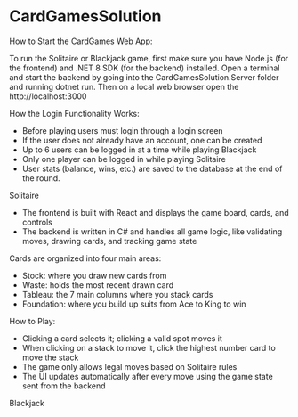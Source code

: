 # CardGamesSolution

How to Start the CardGames Web App:

To run the Solitaire or Blackjack game, first make sure you have Node.js (for the frontend) and .NET 8 SDK (for the backend) installed. Open a terminal and start the backend by going into the CardGamesSolution.Server folder and running dotnet run. Then on a local web browser open the http://localhost:3000

How the Login Functionality Works:

- Before playing users must login through a login screen
- If the user does not already have an account, one can be created
- Up to 6 users can be logged in at a time while playing Blackjack
- Only one player can be logged in while playing Solitaire
- User stats (balance, wins, etc.) are saved to the database at the end of the round.

Solitaire

- The frontend is built with React and displays the game board, cards, and controls
- The backend is written in C# and handles all game logic, like validating moves, drawing cards, and tracking game state

Cards are organized into four main areas:

 - Stock: where you draw new cards from
 - Waste: holds the most recent drawn card
 - Tableau: the 7 main columns where you stack cards
 - Foundation: where you build up suits from Ace to King to win

How to Play:

 - Clicking a card selects it; clicking a valid spot moves it
 - When clicking on a stack to move it, click the highest number card to move the stack
 - The game only allows legal moves based on Solitaire rules
 - The UI updates automatically after every move using the game state sent from the backend





Blackjack
